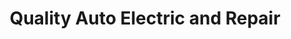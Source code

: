 ---
title: "Quality Auto Electric and Repair"
url: /des-moines/quality-auto-electric-and-repair/
shop: car repair
---